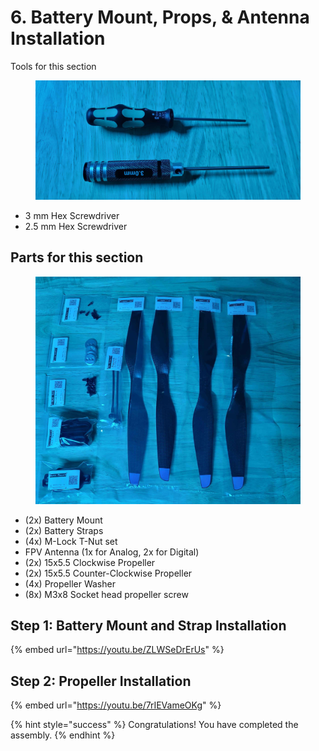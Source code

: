 # 6. Battery Mount, Props, & Antenna Installation



Tools for this section

<figure><img src="../../../.gitbook/assets/20241028_033835.jpg" alt=""><figcaption></figcaption></figure>

* 3 mm Hex Screwdriver
* 2.5 mm Hex Screwdriver

## Parts for this section

<figure><img src="../../../.gitbook/assets/20241028_045254.jpg" alt=""><figcaption></figcaption></figure>

* (2x) Battery Mount
* (2x) Battery Straps
* (4x) M-Lock T-Nut set
* FPV Antenna (1x for Analog, 2x for Digital)
* (2x) 15x5.5 Clockwise Propeller
* (2x) 15x5.5 Counter-Clockwise Propeller
* (4x) Propeller Washer
* (8x) M3x8 Socket head propeller screw



## Step 1: Battery Mount and Strap Installation

{% embed url="https://youtu.be/ZLWSeDrErUs" %}



## Step 2: Propeller Installation

{% embed url="https://youtu.be/7rIEVameOKg" %}



{% hint style="success" %}
Congratulations! You have completed the assembly.
{% endhint %}
